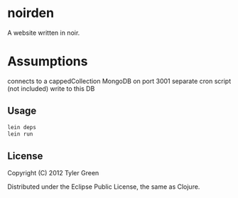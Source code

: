 # noirden

A website written in noir. 

# Assumptions

connects to a cappedCollection MongoDB on port 3001
separate cron script (not included) write to this DB

## Usage

```bash
lein deps
lein run
```

## License

Copyright (C) 2012 Tyler Green

Distributed under the Eclipse Public License, the same as Clojure.

